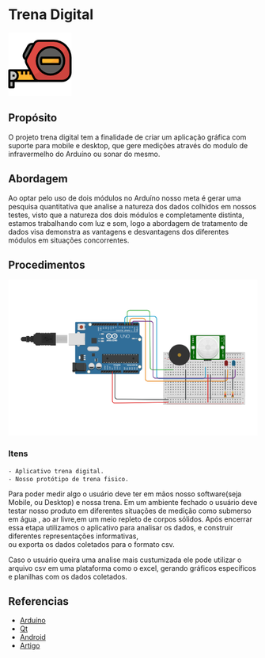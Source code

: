# Trena Digital

![Trena](trena.png)

## Propósito  

O projeto trena digital tem a finalidade de criar um aplicação gráfica com suporte para mobile e desktop, 
que gere medições através do modulo de infravermelho do Arduíno ou sonar do mesmo.

## Abordagem 

Ao optar pelo uso de dois módulos no Arduíno nosso meta é gerar uma pesquisa quantitativa que analise a 
natureza dos dados colhidos em nossos testes, visto que a natureza dos dois módulos e completamente 
distinta, estamos trabalhando com luz e som, logo a abordagem de tratamento de dados visa demonstra as 
vantagens e desvantagens dos diferentes módulos em situações concorrentes.

## Procedimentos
![Circuito](circuito.png)
### Itens 
    - Aplicativo trena digital.
    - Nosso protótipo de trena fisico.

Para poder medir algo o usuário deve ter em mãos nosso software(seja Mobile, ou Desktop) e nossa trena.
Em um ambiente fechado o usuário deve testar nosso produto em diferentes situações de medição 
como submerso em água , ao ar livre,em um meio repleto de corpos sólidos. Após encerrar essa etapa 
utilizamos  o aplicativo para analisar os dados, e construir diferentes representações informativas,  
ou exporta os dados coletados para o formato csv.

Caso o usuário queira uma analise mais custumizada ele pode utilizar o arquivo csv em uma plataforma como 
o excel, gerando gráficos específicos e planilhas com os dados coletados. 

## Referencias  

- [Arduíno](https://docs.arduino.cc/)
- [Qt](https://doc.qt.io/)
- [Android](https://developer.android.com/guide?hl=pt-br)
- [Artigo](https://sol.sbc.org.br/index.php/erbase/article/view/8535)

